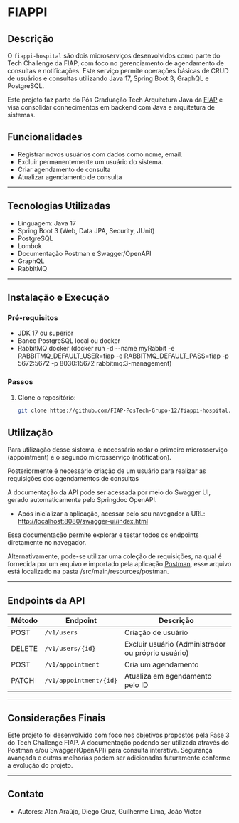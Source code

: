 # FIAPPI

## Descrição

O `fiappi-hospital` são dois microserviços desenvolvidos como parte do Tech Challenge da FIAP, com foco no gerenciamento de agendamento de consultas e notificações. Este serviço permite operações básicas de CRUD de usuários e consultas utilizando Java 17, Spring Boot 3, GraphQL e PostgreSQL.

Este projeto faz parte do Pós Graduação Tech Arquitetura Java da [FIAP](https://www.fiap.com.br/) e visa consolidar conhecimentos em backend com Java e arquitetura de sistemas.

## Funcionalidades

- Registrar novos usuários com dados como nome, email. 
- Excluir permanentemente um usuário do sistema. 
- Criar agendamento de consulta
- Atualizar agendamento de consulta

---

## Tecnologias Utilizadas

- Linguagem: Java 17
- Spring Boot 3 (Web, Data JPA, Security, JUnit)
- PostgreSQL
- Lombok
- Documentação Postman e Swagger/OpenAPI
- GraphQL
- RabbitMQ
---

## Instalação e Execução

### Pré-requisitos

- JDK 17 ou superior
- Banco PostgreSQL local ou docker
- RabbitMQ docker (docker run -d --name myRabbit -e RABBITMQ_DEFAULT_USER=fiap -e RABBITMQ_DEFAULT_PASS=fiap -p 5672:5672 -p 8030:15672 rabbitmq:3-management)

### Passos

1. Clone o repositório:

   ```bash
   git clone https://github.com/FIAP-PosTech-Grupo-12/fiappi-hospital.git
   ```


## Utilização

Para utilização desse sistema, é necessário rodar o primeiro microsserviço (appointment) e o segundo microsserviço (notification).

Posteriormente é necessário criação de um usuário para realizar as requisições dos agendamentos de consultas

A documentação da API pode ser acessada por meio do Swagger UI, gerado automaticamente pelo Springdoc OpenAPI.

- Após inicializar a aplicação, acessar pelo seu navegador a URL: [http://localhost:8080/swagger-ui/index.html](http://localhost:8081/swagger-ui/index.html)

Essa documentação permite explorar e testar todos os endpoints diretamente no navegador.

Alternativamente, pode-se utilizar uma coleção de requisições, na qual é fornecida por um arquivo e importado pela aplicação [Postman](https://www.postman.com/downloads/), esse arquivo está localizado na pasta /src/main/resources/postman.

---

## Endpoints da API

| Método | Endpoint                | Descrição                                          |
|--------|-------------------------|----------------------------------------------------|
| POST   | `/v1/users`             | Criação de usuário                                 |
| DELETE | `/v1/users/{id}`        | Excluir usuário (Administrador ou próprio usuário) |
| POST   | `/v1/appointment`       | Cria um agendamento                                |
| PATCH  | `/v1/appointment/{id}`  | Atualiza em agendamento pelo ID                    |
---

## Considerações Finais

Este projeto foi desenvolvido com foco nos objetivos propostos pela Fase 3 do Tech Challenge FIAP. A documentação podendo ser utilizada através do Postman e/ou Swagger(OpenAPI) para consulta interativa. Segurança avançada e outras melhorias podem ser adicionadas futuramente conforme a evolução do projeto.

---

## Contato

- Autores: Alan Araújo, Diego Cruz, Guilherme Lima, João Victor
